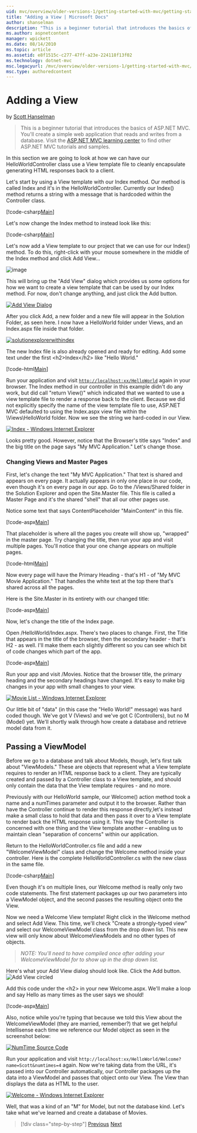 ```yaml
---
uid: mvc/overview/older-versions-1/getting-started-with-mvc/getting-started-with-mvc-part3
title: "Adding a View | Microsoft Docs"
author: shanselman
description: "This is a beginner tutorial that introduces the basics of ASP.NET MVC. Create a simple web application that reads and writes from a database."
ms.author: aspnetcontent
manager: wpickett
ms.date: 08/14/2010
ms.topic: article
ms.assetid: e8f1515c-c277-47ff-a23e-224118f13f02
ms.technology: dotnet-mvc
msc.legacyurl: /mvc/overview/older-versions-1/getting-started-with-mvc/getting-started-with-mvc-part3
msc.type: authoredcontent
---
```

Adding a View
====================
by [Scott Hanselman](https://github.com/shanselman)

> This is a beginner tutorial that introduces the basics of ASP.NET MVC. You'll create a simple web application that reads and writes from a database. Visit the [ASP.NET MVC learning center](../../../index.md) to find other ASP.NET MVC tutorials and samples.


In this section we are going to look at how we can have our HelloWorldController class use a View template file to cleanly encapsulate generating HTML responses back to a client.

Let's start by using a View template with our Index method. Our method is called Index and it's in the HelloWorldController. Currently our Index() method returns a string with a message that is hardcoded within the Controller class.

[!code-csharp[Main](getting-started-with-mvc-part3/samples/sample1.cs)]

Let's now change the Index method to instead look like this:

[!code-csharp[Main](getting-started-with-mvc-part3/samples/sample2.cs)]

Let's now add a View template to our project that we can use for our Index() method. To do this, right-click with your mouse somewhere in the middle of the Index method and click Add View...

![image](getting-started-with-mvc-part3/_static/image1.png)

This will bring up the "Add View" dialog which provides us some options for how we want to create a view template that can be used by our Index method. For now, don't change anything, and just click the Add button.

[![Add View Dialog](getting-started-with-mvc-part3/_static/image3.png)](getting-started-with-mvc-part3/_static/image2.png)

After you click Add, a new folder and a new file will appear in the Solution Folder, as seen here. I now have a HelloWorld folder under Views, and an Index.aspx file inside that folder.

[![solutionexplorerwithindex](getting-started-with-mvc-part3/_static/image5.png)](getting-started-with-mvc-part3/_static/image4.png)

The new Index file is also already opened and ready for editing. Add some text under the first &lt;h2&gt;Index&lt;/h2&gt; like "Hello World."

[!code-html[Main](getting-started-with-mvc-part3/samples/sample3.html)]

Run your application and visit [`http://localhost:xx/HelloWorld`](http://localhostxx) again in your browser. The Index method in our controller in this example didn't do any work, but did call "return View()" which indicated that we wanted to use a view template file to render a response back to the client. Because we did not explicitly specify the name of the view template file to use, ASP.NET MVC defaulted to using the Index.aspx view file within the \Views\HelloWorld folder. Now we see the string we hard-coded in our View.

[![Index - Windows Internet Explorer](getting-started-with-mvc-part3/_static/image7.png)](getting-started-with-mvc-part3/_static/image6.png)

Looks pretty good. However, notice that the Browser's title says "Index" and the big title on the page says "My MVC Application." Let's change those.

### Changing Views and Master Pages

First, let's change the text "My MVC Application." That text is shared and appears on every page. It actually appears in only one place in our code, even though it's on every page in our app. Go to the /Views/Shared folder in the Solution Explorer and open the Site.Master file. This file is called a Master Page and it's the shared "shell" that all our other pages use.

Notice some text that says ContentPlaceholder "MainContent" in this file.

[!code-aspx[Main](getting-started-with-mvc-part3/samples/sample4.aspx)]

That placeholder is where all the pages you create will show up, "wrapped" in the master page. Try changing the title, then run your app and visit multiple pages. You'll notice that your one change appears on multiple pages.

[!code-html[Main](getting-started-with-mvc-part3/samples/sample5.html)]

Now every page will have the Primary Heading - that's H1 - of "My MVC Movie Application." That handles the white text at the top there that's shared across all the pages.

Here is the Site.Master in its entirety with our changed title:

[!code-aspx[Main](getting-started-with-mvc-part3/samples/sample6.aspx)]

Now, let's change the title of the Index page.

Open /HelloWorld/Index.aspx. There's two places to change. First, the Title that appears in the title of the browser, then the secondary header - that's H2 - as well. I'll make them each slightly different so you can see which bit of code changes which part of the app.

[!code-aspx[Main](getting-started-with-mvc-part3/samples/sample7.aspx)]

Run your app and visit /Movies. Notice that the browser title, the primary heading and the secondary headings have changed. It's easy to make big changes in your app with small changes to your view.

[![Movie List - Windows Internet Explorer](getting-started-with-mvc-part3/_static/image9.png)](getting-started-with-mvc-part3/_static/image8.png)

Our little bit of "data" (in this case the "Hello World!" message) was hard coded though. We've got V (Views) and we've got C (Controllers), but no M (Model) yet. We'll shortly walk through how create a database and retrieve model data from it.

## Passing a ViewModel

Before we go to a database and talk about Models, though, let's first talk about "ViewModels." These are objects that represent what a View template requires to render an HTML response back to a client. They are typically created and passed by a Controller class to a View template, and should only contain the data that the View template requires - and no more.

Previously with our HelloWorld sample, our Welcome() action method took a name and a numTimes parameter and output it to the browser. Rather than have the Controller continue to render this response directly,let's instead make a small class to hold that data and then pass it over to a View template to render back the HTML response using it. This way the Controller is concerned with one thing and the View template another – enabling us to maintain clean "separation of concerns" within our application.

Return to the HelloWorldController.cs file and add a new "WelcomeViewModel" class and change the Welcome method inside your controller. Here is the complete HelloWorldController.cs with the new class in the same file.

[!code-csharp[Main](getting-started-with-mvc-part3/samples/sample8.cs)]

Even though it's on multiple lines, our Welcome method is really only two code statements. The first statement packages up our two parameters into a ViewModel object, and the second passes the resulting object onto the View.

Now we need a Welcome View template! Right click in the Welcome method and select Add View. This time, we'll check "Create a strongly-typed view" and select our WelcomeViewModel class from the drop down list. This new view will only know about WelcomeViewModels and no other types of objects.

> *NOTE: You'll need to have compiled once after adding your WelcomeViewModel for to show up in the drop down list.*


Here's what your Add View dialog should look like. Click the Add button. ![Add View circled](getting-started-with-mvc-part3/_static/image10.png)

Add this code under the &lt;h2&gt; in your new Welcome.aspx. We'll make a loop and say Hello as many times as the user says we should!

[!code-aspx[Main](getting-started-with-mvc-part3/samples/sample9.aspx)]

Also, notice while you're typing that because we told this View about the WelcomeViewModel (they are married, remember?) that we get helpful Intellisense each time we reference our Model object as seen in the screenshot below:

[![NumTime Source Code](getting-started-with-mvc-part3/_static/image12.png)](getting-started-with-mvc-part3/_static/image11.png)

Run your application and visit `http://localhost:xx/HelloWorld/Welcome?name=Scott&numtimes=4` again. Now we're taking data from the URL, it's passed into our Controller automatically, our Controller packages up the data into a ViewModel and passes that object onto our View. The View than displays the data as HTML to the user.

[![Welcome - Windows Internet Explorer](getting-started-with-mvc-part3/_static/image14.png)](getting-started-with-mvc-part3/_static/image13.png)

Well, that was a kind of an "M" for Model, but not the database kind. Let's take what we've learned and create a database of Movies.

> [!div class="step-by-step"]
> [Previous](getting-started-with-mvc-part2.md)
> [Next](getting-started-with-mvc-part4.md)
